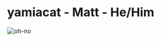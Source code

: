 # yamiacat - Matt - He/Him

![oh-no](https://user-images.githubusercontent.com/19803303/83766339-342cf480-a674-11ea-9701-a0b376ae3ea2.jpg)
